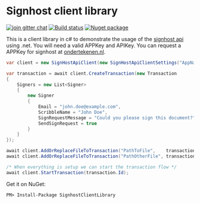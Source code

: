 # Signhost client library
[![join gitter chat](https://badges.gitter.im/Join%20Chat.svg)](https://gitter.im/Evidos/signhost-api)
[![Build status](https://ci.appveyor.com/api/projects/status/696lddgivr6kkhsd/branch/master?svg=true)](https://ci.appveyor.com/project/MrJoe/signhostclientlibrary-xcr5f/branch/master)
[![Nuget package](https://img.shields.io/nuget/v/SignhostClientLibrary.svg)](https://www.nuget.org/Packages/SignhostClientLibrary)

This is a client library in c# to demonstrate the usage of the [signhost api](https://api.signhost.com/) using .net.
You will need a valid APPKey and APIKey.
You can request a APPKey for signhost at [ondertekenen.nl](https://www.ondertekenen.nl/api-proefversie/).

```c#
var client = new SignHostApiClient(new SignHostApiClientSettings("AppName appkey", "apikey"));

var transaction = await client.CreateTransaction(new Transaction
{
	Signers = new List<Signer>
	{
		new Signer
		{
			Email = "john.doe@example.com",
			ScribbleName = "John Doe",
			SignRequestMessage = "Could you please sign this document?",
			SendSignRequest = true
		}
	}
});

await client.AddOrReplaceFileToTransaction("PathToFile",    transaction.Id, "First document");
await client.AddOrReplaceFileToTransaction("PathOtherFile", transaction.Id, "General agreement");

/* When everything is setup we can start the transaction flow */
await client.StartTransaction(transaction.Id);

```

Get it on NuGet:

`PM> Install-Package SignhostClientLibrary`
